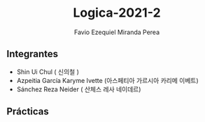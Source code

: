 <div align="center">
 
# Logica-2021-2

Favio Ezequiel Miranda Perea

</div>
 
 ## Integrantes 
 
 - Shin Ui Chul                   ( 신의철 )
 - Azpeitia García Karyme Ivette  (아스페티아 가르시아 카리메 이베트)
 - Sánchez Reza Neider            ( 산체스 레사 네이데르)

## Prácticas

